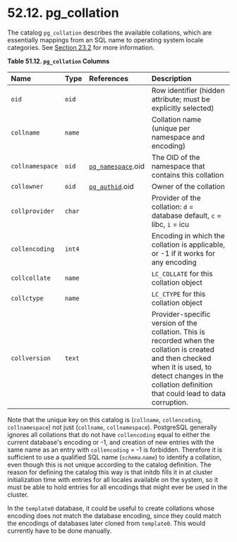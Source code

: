 # 52.12. pg\_collation

The catalog `pg_collation` describes the available collations, which are essentially mappings from an SQL name to operating system locale categories. See [Section 23.2](https://www.postgresql.org/docs/10/static/collation.html) for more information.

**Table 51.12. `pg_collation` Columns**

| Name | Type | References | Description |
| :--- | :--- | :--- | :--- |
| `oid` | `oid` |   | Row identifier \(hidden attribute; must be explicitly selected\) |
| `collname` | `name` |   | Collation name \(unique per namespace and encoding\) |
| `collnamespace` | `oid` | [`pg_namespace`](https://www.postgresql.org/docs/10/static/catalog-pg-namespace.html).oid | The OID of the namespace that contains this collation |
| `collowner` | `oid` | [`pg_authid`](https://www.postgresql.org/docs/10/static/catalog-pg-authid.html).oid | Owner of the collation |
| `collprovider` | `char` |   | Provider of the collation: `d` = database default, `c` = libc, `i` = icu |
| `collencoding` | `int4` |   | Encoding in which the collation is applicable, or -1 if it works for any encoding |
| `collcollate` | `name` |   | `LC_COLLATE` for this collation object |
| `collctype` | `name` |   | `LC_CTYPE` for this collation object |
| `collversion` | `text` |   | Provider-specific version of the collation. This is recorded when the collation is created and then checked when it is used, to detect changes in the collation definition that could lead to data corruption. |

Note that the unique key on this catalog is \(`collname`, `collencoding`, `collnamespace`\) not just \(`collname`, `collnamespace`\). PostgreSQL generally ignores all collations that do not have `collencoding` equal to either the current database's encoding or -1, and creation of new entries with the same name as an entry with `collencoding` = -1 is forbidden. Therefore it is sufficient to use a qualified SQL name \(_`schema`_._`name`_\) to identify a collation, even though this is not unique according to the catalog definition. The reason for defining the catalog this way is that initdb fills it in at cluster initialization time with entries for all locales available on the system, so it must be able to hold entries for all encodings that might ever be used in the cluster.

In the `template0` database, it could be useful to create collations whose encoding does not match the database encoding, since they could match the encodings of databases later cloned from `template0`. This would currently have to be done manually.

